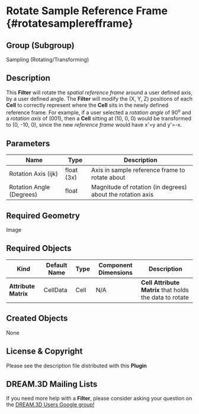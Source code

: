 Rotate Sample Reference Frame {#rotatesamplerefframe}
=============

## Group (Subgroup) ##
Sampling (Rotating/Transforming)

## Description ##
This **Filter** will rotate the *spatial reference frame* around a user defined axis, by a user defined angle.  The **Filter** will modify the (X, Y, Z) positions of each **Cell** to correctly represent where the **Cell** sits in the newly defined reference frame. For example, if a user selected a *rotation angle* of 90<sup>o</sup> and a *rotation axis* of (001), then a **Cell** sitting at (10, 0, 0) would be transformed to (0, -10, 0), since the new *reference frame* would have x'=y and y'=-x.   

## Parameters ##

| Name | Type | Description |
|------|------|-------------|
| Rotation Axis (ijk) | float (3x) | Axis in sample reference frame to rotate about |
| Rotation Angle (Degrees) | float | Magnitude of rotation (in degrees) about the rotation axis |

## Required Geometry ##
Image

## Required Objects ##

| Kind | Default Name | Type | Component Dimensions | Description |
|------|--------------|------|----------------------|-------------|
| **Attribute Matrix** | CellData | Cell | N/A | **Cell Attribute Matrix** that holds the data to rotate |

## Created Objects ##
None

## License & Copyright ##

Please see the description file distributed with this **Plugin**

## DREAM.3D Mailing Lists ##

If you need more help with a **Filter**, please consider asking your question on the [DREAM.3D Users Google group!](https://groups.google.com/forum/?hl=en#!forum/dream3d-users)


